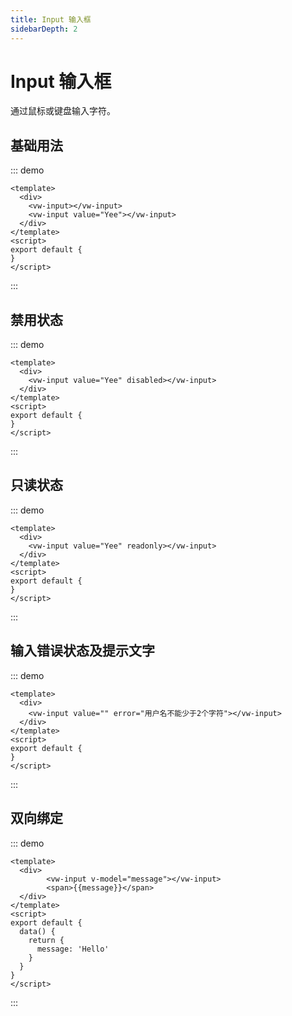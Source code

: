 ```yaml
---
title: Input 输入框
sidebarDepth: 2
---
```

# Input 输入框

通过鼠标或键盘输入字符。

## 基础用法

::: demo 
```vue
<template>
  <div>
    <vw-input></vw-input>
    <vw-input value="Yee"></vw-input>
  </div>
</template>
<script>
export default {
}
</script>
```
:::

## 禁用状态

::: demo 
```vue
<template>
  <div>
    <vw-input value="Yee" disabled></vw-input>
  </div>
</template>
<script>
export default {
}
</script>
```
:::

## 只读状态

::: demo 
```vue
<template>
  <div>
    <vw-input value="Yee" readonly></vw-input>
  </div>
</template>
<script>
export default {
}
</script>
```
:::

## 输入错误状态及提示文字

::: demo 
```vue
<template>
  <div>
    <vw-input value="" error="用户名不能少于2个字符"></vw-input>
  </div>
</template>
<script>
export default {
}
</script>
```
:::

## 双向绑定

::: demo 
```vue
<template>
  <div>
        <vw-input v-model="message"></vw-input>
        <span>{{message}}</span>
  </div>
</template>
<script>
export default {
  data() {
    return {
      message: 'Hello'    
    }     
  } 
}
</script>
```
:::
